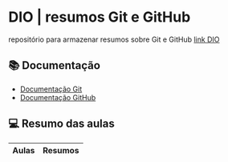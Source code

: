 # DIO | resumos Git e GitHub

repositório para armazenar resumos sobre Git e GitHub [link DIO](https://www.dio.me/)

## 📚 Documentação
- [Documentação Git](https://git-scm.com/docs)
- [Documentação GitHub](https://docs.github.com/)

## 💻 Resumo das aulas
| Aulas | Resumos |
|------|---------|